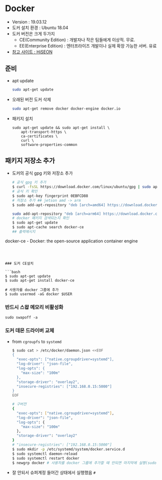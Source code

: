 # Docker

- Version : 19.03.12
- 도커 설치 환경 : Ubuntu 18.04
- 도커 버전은 크게 두가지
  - CE(Community Edition) : 개발자나 작은 팀들에게 이상적. 무료.
  - EE(Enterprise Edition) : 엔터프라이즈 개발이나 실제 확장 가능한 서버. 유료
- [참고 사이트 : HiSEON](https://hiseon.me/linux/ubuntu/install-docker/)



## 준비

- apt update

  ```bash
  sudo apt-get update
  ```

- 오래된 버전 도커 삭제

  ```bash
  sudo apt-get remove docker docker-engine docker.io
  ```

- 패키지 설치

  ```
  sudo apt-get update && sudo apt-get install \
      apt-transport-https \
      ca-certificates \
      curl \
      software-properties-common
  ```

  

## 패키지 저장소 추가

- 도커의 공식 gpg 키와 저장소 추가

  ```bash
  # 공식 gpg 키 추가
  $ curl -fsSL https://download.docker.com/linux/ubuntu/gpg | sudo apt-key add -
  # 공식 키 확인
  $ sudo apt-key fingerprint 0EBFCD88
  # 저장소 추가 ## jetson amd -> arm
  $ sudo add-apt-repository "deb [arch=amd64] https://download.docker.com/linux/ubuntu $(lsb_release -cs) stable"
  
  sudo add-apt-repository "deb [arch=arm64] https://download.docker.com/linux/ubuntu $(lsb_release -cs) stable"
  # docker 패키지 검색되는지 확인
  $ sudo apt-get update 
  $ sudo apt-cache search docker-ce
  ## 출력메시지
docker-ce - Docker: the open-source application container engine
  ```
  
  

### 도커 CE설치

```bash
$ sudo apt-get update 
$ sudo apt-get install docker-ce

# 사용자를 docker 그룹에 추가
$ sudo usermod -aG docker $USER
```



### 반드시 스왑 메모리 비활성화

```
sudo swapoff -a
```



### 도커 데몬 드라이버 교체

- from `cgroupfs` to `systemd`

  ```bash
  $ sudo cat > /etc/docker/daemon.json <<EOF
  {
    "exec-opts": ["native.cgroupdriver=systemd"],
    "log-driver": "json-file",
    "log-opts": {
      "max-size": "100m"
    },
    "storage-driver": "overlay2",
    "insecure-registries": ["192.168.0.15:5000"]
  }
  EOF
  
  # 구버전
  {
    "exec-opts": ["native.cgroupdriver=systemd"],
    "log-driver": "json-file",
    "log-opts": {
      "max-size": "100m"
    },
    "storage-driver": "overlay2"
  }
  # "insecure-registries": ["192.168.0.15:5000"]
  $ sudo mkdir -p /etc/systemd/system/docker.service.d
  $ sudo systemctl daemon-reload
  $ sudo systemctl restart docker
  $ newgrp docker # 사용자를 docker 그룹에 추가할 때 안되면 마지막에 실행(sudo 사용 안해도됨)
  ```

- 잘 안되서 슈퍼계정 들어간 상태에서 실행했음 `#`

